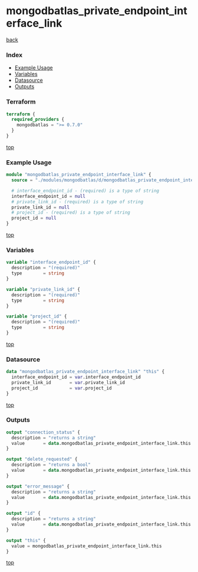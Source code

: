 # mongodbatlas_private_endpoint_interface_link

[back](../mongodbatlas.md)

### Index

- [Example Usage](#example-usage)
- [Variables](#variables)
- [Datasource](#datasource)
- [Outputs](#outputs)

### Terraform

```terraform
terraform {
  required_providers {
    mongodbatlas = ">= 0.7.0"
  }
}
```

[top](#index)

### Example Usage

```terraform
module "mongodbatlas_private_endpoint_interface_link" {
  source = "./modules/mongodbatlas/d/mongodbatlas_private_endpoint_interface_link"

  # interface_endpoint_id - (required) is a type of string
  interface_endpoint_id = null
  # private_link_id - (required) is a type of string
  private_link_id = null
  # project_id - (required) is a type of string
  project_id = null
}
```

[top](#index)

### Variables

```terraform
variable "interface_endpoint_id" {
  description = "(required)"
  type        = string
}

variable "private_link_id" {
  description = "(required)"
  type        = string
}

variable "project_id" {
  description = "(required)"
  type        = string
}
```

[top](#index)

### Datasource

```terraform
data "mongodbatlas_private_endpoint_interface_link" "this" {
  interface_endpoint_id = var.interface_endpoint_id
  private_link_id       = var.private_link_id
  project_id            = var.project_id
}
```

[top](#index)

### Outputs

```terraform
output "connection_status" {
  description = "returns a string"
  value       = data.mongodbatlas_private_endpoint_interface_link.this.connection_status
}

output "delete_requested" {
  description = "returns a bool"
  value       = data.mongodbatlas_private_endpoint_interface_link.this.delete_requested
}

output "error_message" {
  description = "returns a string"
  value       = data.mongodbatlas_private_endpoint_interface_link.this.error_message
}

output "id" {
  description = "returns a string"
  value       = data.mongodbatlas_private_endpoint_interface_link.this.id
}

output "this" {
  value = mongodbatlas_private_endpoint_interface_link.this
}
```

[top](#index)
